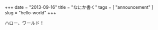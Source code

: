 +++
date = "2013-09-16"
title = "なにか書く"
tags = [ "announcement" ]
slug = "hello-world"
+++

ハロー、ワールド！
